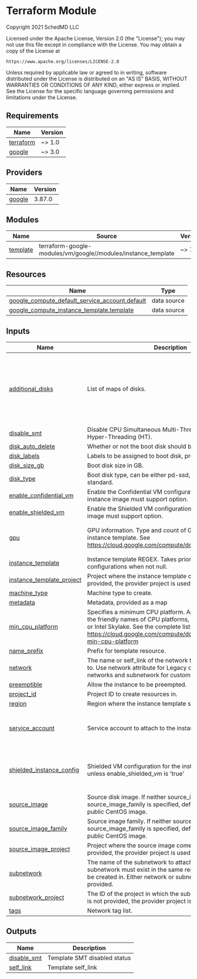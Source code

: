 # Terraform Module

<!-- BEGINNING OF PRE-COMMIT-TERRAFORM DOCS HOOK -->
Copyright 2021 SchedMD LLC

Licensed under the Apache License, Version 2.0 (the "License");
you may not use this file except in compliance with the License.
You may obtain a copy of the License at

    https://www.apache.org/licenses/LICENSE-2.0

Unless required by applicable law or agreed to in writing, software
distributed under the License is distributed on an "AS IS" BASIS,
WITHOUT WARRANTIES OR CONDITIONS OF ANY KIND, either express or implied.
See the License for the specific language governing permissions and
limitations under the License.

## Requirements

| Name | Version |
|------|---------|
| <a name="requirement_terraform"></a> [terraform](#requirement\_terraform) | ~> 1.0 |
| <a name="requirement_google"></a> [google](#requirement\_google) | ~> 3.0 |

## Providers

| Name | Version |
|------|---------|
| <a name="provider_google"></a> [google](#provider\_google) | 3.87.0 |

## Modules

| Name | Source | Version |
|------|--------|---------|
| <a name="module_template"></a> [template](#module\_template) | terraform-google-modules/vm/google//modules/instance_template | ~> 7.1 |

## Resources

| Name | Type |
|------|------|
| [google_compute_default_service_account.default](https://registry.terraform.io/providers/hashicorp/google/latest/docs/data-sources/compute_default_service_account) | data source |
| [google_compute_instance_template.template](https://registry.terraform.io/providers/hashicorp/google/latest/docs/data-sources/compute_instance_template) | data source |

## Inputs

| Name | Description | Type | Default | Required |
|------|-------------|------|---------|:--------:|
| <a name="input_additional_disks"></a> [additional\_disks](#input\_additional\_disks) | List of maps of disks. | <pre>list(object({<br>    disk_name    = string<br>    device_name  = string<br>    disk_type    = string<br>    disk_size_gb = number<br>    disk_labels  = map(string)<br>    auto_delete  = bool<br>    boot         = bool<br>  }))</pre> | `null` | no |
| <a name="input_disable_smt"></a> [disable\_smt](#input\_disable\_smt) | Disable CPU Simultaneous Multi-Threading (SMT): Intel Hyper-Threading (HT). | `bool` | `false` | no |
| <a name="input_disk_auto_delete"></a> [disk\_auto\_delete](#input\_disk\_auto\_delete) | Whether or not the boot disk should be auto-deleted. | `bool` | `true` | no |
| <a name="input_disk_labels"></a> [disk\_labels](#input\_disk\_labels) | Labels to be assigned to boot disk, provided as a map. | `map(string)` | `null` | no |
| <a name="input_disk_size_gb"></a> [disk\_size\_gb](#input\_disk\_size\_gb) | Boot disk size in GB. | `number` | `100` | no |
| <a name="input_disk_type"></a> [disk\_type](#input\_disk\_type) | Boot disk type, can be either pd-ssd, local-ssd, or pd-standard. | `string` | `"pd-standard"` | no |
| <a name="input_enable_confidential_vm"></a> [enable\_confidential\_vm](#input\_enable\_confidential\_vm) | Enable the Confidential VM configuration. Note: the instance image must support option. | `bool` | `false` | no |
| <a name="input_enable_shielded_vm"></a> [enable\_shielded\_vm](#input\_enable\_shielded\_vm) | Enable the Shielded VM configuration. Note: the instance image must support option. | `bool` | `false` | no |
| <a name="input_gpu"></a> [gpu](#input\_gpu) | GPU information. Type and count of GPU to attach to the instance template. See https://cloud.google.com/compute/docs/gpus more details | <pre>object({<br>    type  = string<br>    count = number<br>  })</pre> | `null` | no |
| <a name="input_instance_template"></a> [instance\_template](#input\_instance\_template) | Instance template REGEX. Takes priority over manual configurations when not null. | `string` | `null` | no |
| <a name="input_instance_template_project"></a> [instance\_template\_project](#input\_instance\_template\_project) | Project where the instance template comes from. If it is not provided, the provider project is used. | `string` | `null` | no |
| <a name="input_machine_type"></a> [machine\_type](#input\_machine\_type) | Machine type to create. | `string` | n/a | yes |
| <a name="input_metadata"></a> [metadata](#input\_metadata) | Metadata, provided as a map | `map(string)` | `null` | no |
| <a name="input_min_cpu_platform"></a> [min\_cpu\_platform](#input\_min\_cpu\_platform) | Specifies a minimum CPU platform. Applicable values are the friendly names of CPU platforms, such as Intel Haswell or Intel Skylake. See the complete list: https://cloud.google.com/compute/docs/instances/specify-min-cpu-platform | `string` | `null` | no |
| <a name="input_name_prefix"></a> [name\_prefix](#input\_name\_prefix) | Prefix for template resource. | `string` | `"instance-template"` | no |
| <a name="input_network"></a> [network](#input\_network) | The name or self\_link of the network to attach this interface to. Use network attribute for Legacy or Auto subnetted networks and subnetwork for custom subnetted networks. | `string` | `null` | no |
| <a name="input_preemptible"></a> [preemptible](#input\_preemptible) | Allow the instance to be preempted. | `bool` | `false` | no |
| <a name="input_project_id"></a> [project\_id](#input\_project\_id) | Project ID to create resources in. | `string` | n/a | yes |
| <a name="input_region"></a> [region](#input\_region) | Region where the instance template should be created. | `string` | `null` | no |
| <a name="input_service_account"></a> [service\_account](#input\_service\_account) | Service account to attach to the instances. | <pre>object({<br>    email  = string<br>    scopes = set(string)<br>  })</pre> | `null` | no |
| <a name="input_shielded_instance_config"></a> [shielded\_instance\_config](#input\_shielded\_instance\_config) | Shielded VM configuration for the instance. Note: not used unless enable\_shielded\_vm is 'true' | <pre>object({<br>    enable_secure_boot          = bool<br>    enable_vtpm                 = bool<br>    enable_integrity_monitoring = bool<br>  })</pre> | <pre>{<br>  "enable_integrity_monitoring": true,<br>  "enable_secure_boot": true,<br>  "enable_vtpm": true<br>}</pre> | no |
| <a name="input_source_image"></a> [source\_image](#input\_source\_image) | Source disk image. If neither source\_image nor source\_image\_family is specified, defaults to the latest public CentOS image. | `string` | `null` | no |
| <a name="input_source_image_family"></a> [source\_image\_family](#input\_source\_image\_family) | Source image family. If neither source\_image nor source\_image\_family is specified, defaults to the latest public CentOS image. | `string` | `null` | no |
| <a name="input_source_image_project"></a> [source\_image\_project](#input\_source\_image\_project) | Project where the source image comes from. If it is not provided, the provider project is used. | `string` | `null` | no |
| <a name="input_subnetwork"></a> [subnetwork](#input\_subnetwork) | The name of the subnetwork to attach this interface to. The subnetwork must exist in the same region this instance will be created in. Either network or subnetwork must be provided. | `string` | `null` | no |
| <a name="input_subnetwork_project"></a> [subnetwork\_project](#input\_subnetwork\_project) | The ID of the project in which the subnetwork belongs. If it is not provided, the provider project is used. | `string` | `null` | no |
| <a name="input_tags"></a> [tags](#input\_tags) | Network tag list. | `list(string)` | `null` | no |

## Outputs

| Name | Description |
|------|-------------|
| <a name="output_disable_smt"></a> [disable\_smt](#output\_disable\_smt) | Template SMT disabled status |
| <a name="output_self_link"></a> [self\_link](#output\_self\_link) | Template self\_link |
<!-- END OF PRE-COMMIT-TERRAFORM DOCS HOOK -->
